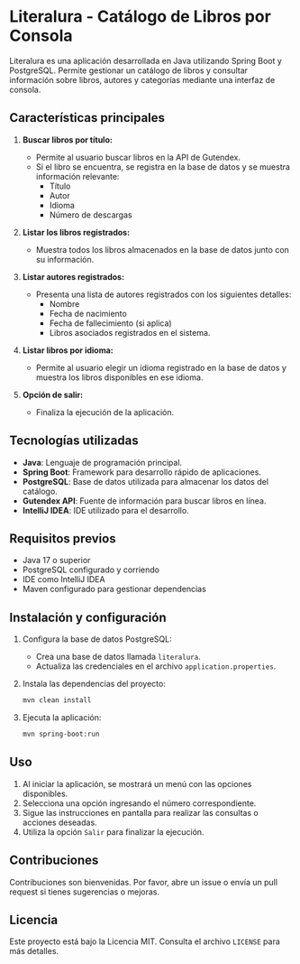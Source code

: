 # Literalura - Catálogo de Libros por Consola

Literalura es una aplicación desarrollada en Java utilizando Spring Boot y PostgreSQL. Permite gestionar un catálogo de libros y consultar información sobre libros, autores y categorías mediante una interfaz de consola.

## Características principales

1. **Buscar libros por título:**
   - Permite al usuario buscar libros en la API de Gutendex.
   - Si el libro se encuentra, se registra en la base de datos y se muestra información relevante:
     - Título
     - Autor
     - Idioma
     - Número de descargas

2. **Listar los libros registrados:**
   - Muestra todos los libros almacenados en la base de datos junto con su información.

3. **Listar autores registrados:**
   - Presenta una lista de autores registrados con los siguientes detalles:
     - Nombre
     - Fecha de nacimiento
     - Fecha de fallecimiento (si aplica)
     - Libros asociados registrados en el sistema.

4. **Listar libros por idioma:**
   - Permite al usuario elegir un idioma registrado en la base de datos y muestra los libros disponibles en ese idioma.

5. **Opción de salir:**
   - Finaliza la ejecución de la aplicación.

## Tecnologías utilizadas

- **Java**: Lenguaje de programación principal.
- **Spring Boot**: Framework para desarrollo rápido de aplicaciones.
- **PostgreSQL**: Base de datos utilizada para almacenar los datos del catálogo.
- **Gutendex API**: Fuente de información para buscar libros en línea.
- **IntelliJ IDEA**: IDE utilizado para el desarrollo.

## Requisitos previos

- Java 17 o superior
- PostgreSQL configurado y corriendo
- IDE como IntelliJ IDEA
- Maven configurado para gestionar dependencias

## Instalación y configuración

1. Configura la base de datos PostgreSQL:
   - Crea una base de datos llamada `literalura`.
   - Actualiza las credenciales en el archivo `application.properties`.

2. Instala las dependencias del proyecto:
   ```bash
   mvn clean install
   ```

3. Ejecuta la aplicación:
   ```bash
   mvn spring-boot:run
   ```

## Uso

1. Al iniciar la aplicación, se mostrará un menú con las opciones disponibles.
2. Selecciona una opción ingresando el número correspondiente.
3. Sigue las instrucciones en pantalla para realizar las consultas o acciones deseadas.
4. Utiliza la opción `Salir` para finalizar la ejecución.

## Contribuciones

Contribuciones son bienvenidas. Por favor, abre un issue o envía un pull request si tienes sugerencias o mejoras.

## Licencia

Este proyecto está bajo la Licencia MIT. Consulta el archivo `LICENSE` para más detalles.

